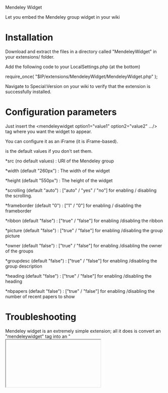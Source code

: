Mendeley Widget

Let you embed the Mendeley group widget in your wiki


Installation
============

Download and extract the files in a directory called "MendeleyWidget" in your extensions/ folder.

Add the following code to your LocalSettings.php (at the bottom)

  require_once( "$IP/extensions/MendeleyWidget/MendeleyWidget.php" );

Navigate to Special:Version on your wiki to verify that the extension is successfully installed.


Configuration parameters
========================

Just insert the <mendeleywidget option1="value1" option2="value2" .../> tag where you want the widget to appear.

You can configure it as an iFrame (it is iFrame-based).

<mendeleywidget src="..?" width="260px" height="550px" scrolling="auto" frameborder="0" nbpapers="2"/> is the default values if you don't set them.

*src (no default values) : URI of the Mendeley group

*width  (default "260px") : The width of the widget

*height (default "550px") : The height of the widget

*scrolling (default "auto") : ["auto" / "yes" / "no"] for enabling / disabling the scrolling.

*frameborder (default "0") : ["1" / "0"] for enabling / disabling the frameborder

*ribbon (default "false") : ["true" / "false"] for enabling /disabling the ribbon

*picture (default "false") : ["true" / "false"] for enabling /disabling the group picture

*owner (default "false") : ["true" / "false"] for enabling /disabling the owner of the groups

*groupdesc (default "false") : ["true" / "false"] for enabling /disabling the group description

*heading (default "false") : ["true" / "false"] for enabling /disabling the heading

*nbpapers (default "false") : ["true" / "false"] for enabling /disabling the number of recent papers to show


Troubleshooting
===============

Mendeley widget is an extremely simple extension; all it does is convert an "mendeleywidget" tag into an "<iframe>" tag and generate the embedding code and let you customize the widget as you can on the Mendeley application.
There is default values to prevent errors from the users.


Wiki Compatibility
==================

Mendeley Widget uses ResourceLoader, which was introduced in MW 1.17. I only have access to a wiki running 1.19.2, so I cannot guarantee that Mendeley widget will work on earlier versions of MediaWiki.


Change Log
==========

v0.1:
*Initial version


To Do
=====

Please email comments, questions, or bug reports to bossiaux.flavien at gmail.com.
